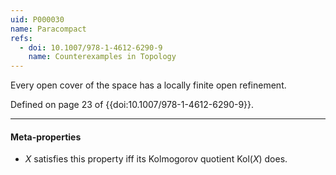 ```yaml
---
uid: P000030
name: Paracompact
refs:
  - doi: 10.1007/978-1-4612-6290-9
    name: Counterexamples in Topology
---
```


Every open cover of the space has a locally finite open refinement.

Defined on page 23 of {{doi:10.1007/978-1-4612-6290-9}}.

----
#### Meta-properties

- $X$ satisfies this property iff its Kolmogorov quotient $\text{Kol}(X)$ does.
